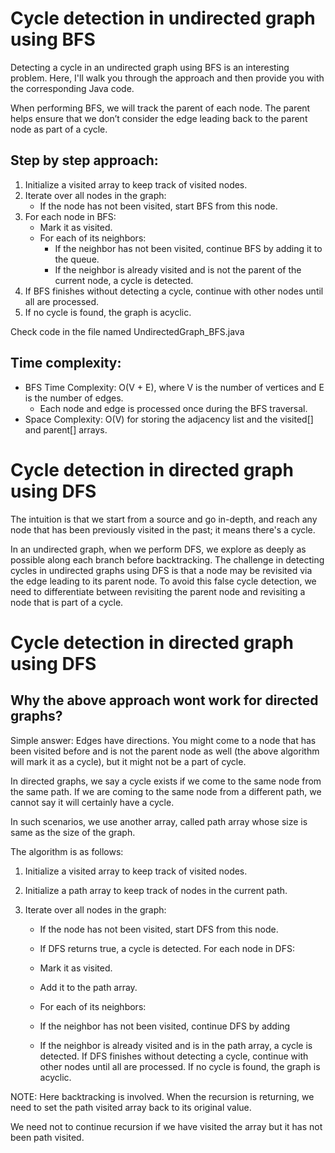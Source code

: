 # Cycle detection in undirected graph using BFS

Detecting a cycle in an undirected graph using BFS is an interesting problem. Here, I'll walk you through the approach and then provide you with the corresponding Java code.

When performing BFS, we will track the parent of each node. The parent helps ensure that we don’t consider the edge leading back to the parent node as part of a cycle.

## Step by step approach:

1. Initialize a visited array to keep track of visited nodes.
2. Iterate over all nodes in the graph:
   - If the node has not been visited, start BFS from this node.
3. For each node in BFS:
   - Mark it as visited.
   - For each of its neighbors:
     - If the neighbor has not been visited, continue BFS by adding it to the queue.
     - If the neighbor is already visited and is not the parent of the current node, a cycle is detected.
4. If BFS finishes without detecting a cycle, continue with other nodes until all are processed.
5. If no cycle is found, the graph is acyclic.

Check code in the file named UndirectedGraph_BFS.java

## Time complexity:

- BFS Time Complexity: O(V + E), where V is the number of vertices and E is the number of edges.
  - Each node and edge is processed once during the BFS traversal.
- Space Complexity: O(V) for storing the adjacency list and the visited[] and parent[] arrays.

# Cycle detection in directed graph using DFS

The intuition is that we start from a source and go in-depth, and reach any node that has been previously visited in the past; it means there's a cycle.

In an undirected graph, when we perform DFS, we explore as deeply as possible along each branch before backtracking. The challenge in detecting cycles in undirected graphs using DFS is that a node may be revisited via the edge leading to its parent node. To avoid this false cycle detection, we need to differentiate between revisiting the parent node and revisiting a node that is part of a cycle.

# Cycle detection in directed graph using DFS

## Why the above approach wont work for directed graphs?

Simple answer: Edges have directions. You might come to a node that has been visited before and is not the parent node as well (the above algorithm will mark it as a cycle), but it might not be a part of cycle.

In directed graphs, we say a cycle exists if we come to the same node from the same path. If we are coming to the same node from a different path, we cannot say it will certainly have a cycle.

In such scenarios, we use another array, called path array whose size is same as the size of the graph.

The algorithm is as follows:

1. Initialize a visited array to keep track of visited nodes.
2. Initialize a path array to keep track of nodes in the current path.
3. Iterate over all nodes in the graph:

   - If the node has not been visited, start DFS from this node.
   - If DFS returns true, a cycle is detected.
     For each node in DFS:
   - Mark it as visited.
   - Add it to the path array.

   - For each of its neighbors:
   - If the neighbor has not been visited, continue DFS by adding
   - If the neighbor is already visited and is in the path array, a cycle is detected.
     If DFS finishes without detecting a cycle, continue with other nodes until all are processed.
     If no cycle is found, the graph is acyclic.

NOTE: Here backtracking is involved. When the recursion is returning, we need to set the path visited array back to its original value.

We need not to continue recursion if we have visited the array but it has not been path visited.

